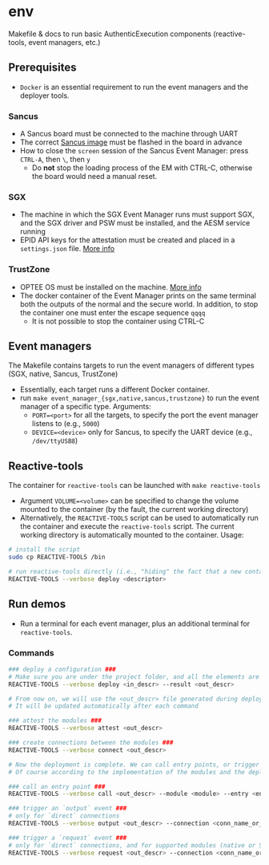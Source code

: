 # env
Makefile &amp; docs to run basic AuthenticExecution components (reactive-tools, event managers, etc.)

## Prerequisites

- `Docker` is an essential requirement to run the event managers and the deployer tools.

### Sancus

- A Sancus board must be connected to the machine through UART
- The correct [Sancus image](sancus/sancus128.mcs) must be flashed in the board in advance
- How to close the `screen` session of the Sancus Event Manager: press `CTRL-A`, then `\`, then `y`
  - Do **not** stop the loading process of the EM with CTRL-C, otherwise the board would need a manual reset.

### SGX

- The machine in which the SGX Event Manager runs must support SGX, and the SGX driver and PSW must be installed, and the AESM service running
- EPID API keys for the attestation must be created and placed in a `settings.json` file. [More info](sgx/README.md)

### TrustZone

- OPTEE OS must be installed on the machine. [More info](trustzone/README.md)
- The docker container of the Event Manager prints on the same terminal both the outputs of the normal and the secure world. In addition, to stop the container one must enter the escape sequence `qqqq`
  - It is not possible to stop the container using CTRL-C

## Event managers

The Makefile contains targets to run the event managers of different types (SGX, native, Sancus, TrustZone)
- Essentially, each target runs a different Docker container.
- run `make event_manager_{sgx,native,sancus,trustzone}` to run the event manager of a specific type. Arguments:
  - `PORT=<port>` for all the targets, to specify the port the event manager listens to (e.g., `5000`)
  - `DEVICE=<device>` only for Sancus, to specify the UART device (e.g., `/dev/ttyUSB8`)

## Reactive-tools

The container for `reactive-tools` can be launched with `make reactive-tools`
  - Argument `VOLUME=<volume>` can be specified to change the volume mounted to the container (by the fault, the current working directory)
  - Alternatively, the `REACTIVE-TOOLS` script can be used to automatically run the container and execute the `reactive-tools` script. The current working directory is automatically mounted to the container. Usage:
  ```bash
  # install the script
  sudo cp REACTIVE-TOOLS /bin

  # run reactive-tools directly (i.e., "hiding" the fact that a new container is launched)
  REACTIVE-TOOLS --verbose deploy <descriptor>
  ```

## Run demos

- Run a terminal for each event manager, plus an additional terminal for `reactive-tools`.

### Commands

```bash
### deploy a configuration ###
# Make sure you are under the project folder, and all the elements are on the same folder (JSON descriptor + modules)
REACTIVE-TOOLS --verbose deploy <in_descr> --result <out_descr>

# From now on, we will use the <out_descr> file generated during deployment.
# It will be updated automatically after each command

### attest the modules ###
REACTIVE-TOOLS --verbose attest <out_descr>

### create connections between the modules ###
REACTIVE-TOOLS --verbose connect <out_descr>

# Now the deployment is complete. We can call entry points, or trigger output or request events
# Of course according to the implementation of the modules and the deployment descriptor

### call an entry point ###
REACTIVE-TOOLS --verbose call <out_descr> --module <module> --entry <entry_name_or_id> [--arg <arg_hex>]

### trigger an `output` event ###
# only for `direct` connections
REACTIVE-TOOLS --verbose output <out_descr> --connection <conn_name_or_id> [--arg <arg_hex>]

### trigger a `request` event ###
# only for `direct` connections, and for supported modules (native or SGX)
REACTIVE-TOOLS --verbose request <out_descr> --connection <conn_name_or_id> [--arg <arg_hex>]
```
